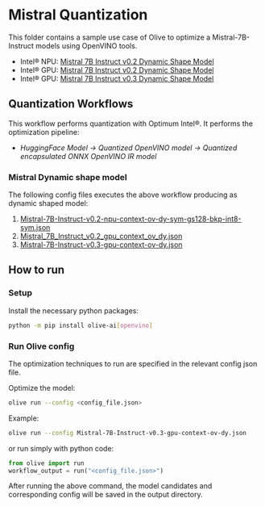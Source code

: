 # Mistral Quantization

This folder contains a sample use case of Olive to optimize a Mistral-7B-Instruct models using OpenVINO tools.

- Intel® NPU: [Mistral 7B Instruct v0.2 Dynamic Shape Model](https://huggingface.co/mistralai/Mistral-7B-Instruct-v0.2)
- Intel® GPU: [Mistral 7B Instruct v0.2 Dynamic Shape Model](https://huggingface.co/mistralai/Mistral-7B-Instruct-v0.2)
- Intel® GPU: [Mistral 7B Instruct v0.3 Dynamic Shape Model](https://huggingface.co/mistralai/Mistral-7B-Instruct-v0.3)

## Quantization Workflows

This workflow performs quantization with Optimum Intel®. It performs the optimization pipeline:

- *HuggingFace Model -> Quantized OpenVINO model -> Quantized encapsulated ONNX OpenVINO IR model*

### Mistral Dynamic shape model

The following config files executes the above workflow producing as dynamic shaped model:

1. [Mistral-7B-Instruct-v0.2-npu-context-ov-dy-sym-gs128-bkp-int8-sym.json](Mistral-7B-Instruct-v0.2-npu-context-ov-dy-sym-gs128-bkp-int8-sym.json)
2. [Mistral_7B_Instruct_v0.2_gpu_context_ov_dy.json](Mistral_7B_Instruct_v0.2_gpu_context_ov_dy.json)
3. [Mistral-7B-Instruct-v0.3-gpu-context-ov-dy.json](Mistral-7B-Instruct-v0.3-gpu-context-ov-dy.json)


## How to run

### Setup

Install the necessary python packages:

```bash
python -m pip install olive-ai[openvino]
```

### Run Olive config

The optimization techniques to run are specified in the relevant config json file.

Optimize the model:

```bash
olive run --config <config_file.json>
```

Example:

```bash
olive run --config Mistral-7B-Instruct-v0.3-gpu-context-ov-dy.json
```

or run simply with python code:

```python
from olive import run
workflow_output = run("<config_file.json>")
```

After running the above command, the model candidates and corresponding config will be saved in the output directory.
